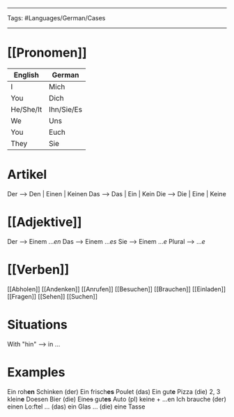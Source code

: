 ___
Tags: #Languages/German/Cases 
___
# [[Pronomen]]
English | German
------------ | ------------
I | Mich
You | Dich
He/She/It | Ihn/Sie/Es
We | Uns
You | Euch
They | Sie

# Artikel
Der --> Den | Einen | Keinen
Das --> Das | Ein | Kein
Die --> Die | Eine | Keine

# [[Adjektive]]
Der --> Einem ...*en*
Das --> Einem ...*es*
Sie --> Einem ...*e*
Plural -->  ...*e*

# [[Verben]]
[[Abholen]]
[[Andenken]]
[[Anrufen]]
[[Besuchen]]
[[Brauchen]]
[[Einladen]]
[[Fragen]]
[[Sehen]]
[[Suchen]]

# Situations
With "hin" --> in ...

# Examples
Ein roh**en** Schinken (der)
Ein frisch**es** Poulet (das)
Ein gut**e** Pizza (die)
2, 3 klein**e** Doesen Bier (die)
Ein~~es~~ gut**es** Auto
(pl) keine + ...en
Ich brauche (der) einen Lo:ftel
... (das) ein Glas
... (die) eine Tasse
